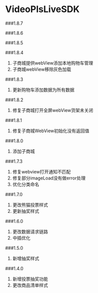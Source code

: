 # VideoPlsLiveSDK
###1.8.7

###1.8.6

###1.8.5

###1.8.4
1. 子商城提供webView添加本地购物车管理
2. 子商城webView移除灰色加载

###1.8.3
1. 更新购物车添加数据为所有数据

###1.8.2
1. 修复子商城打开全屏webView货架未关闭

###1.8.1
1. 修复子商城WebView初始化没有返回值

###1.8.0
1. 添加子商城

###1.7.3
1. 修复webview打开通知不匹配
2. 修复部分imageLoad没有做error处理
3. 优化分类命名

###1.7.0
1. 更改熊猫投票样式
2. 更新抽奖样式

###1.6.0
1. 更改数据请求链路
2. 中插优化

###1.5.0
1. 新增抽奖样式


###1.4.0
1. 新增投票抽奖功能
2. 更改商品清单样式
